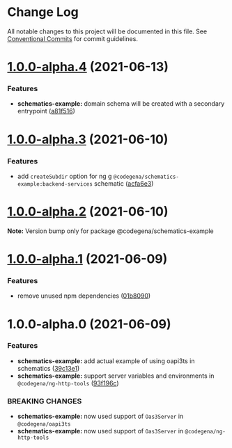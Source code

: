 # Change Log

All notable changes to this project will be documented in this file.
See [Conventional Commits](https://conventionalcommits.org) for commit guidelines.

# [1.0.0-alpha.4](https://github.com/koshevy/codegena/compare/@codegena/schematics-example@1.0.0-alpha.3...@codegena/schematics-example@1.0.0-alpha.4) (2021-06-13)


### Features

* **schematics-example:** domain schema will be created with a secondary entrypoint ([a81f516](https://github.com/koshevy/codegena/commit/a81f516895826022b1f696e1d109b9af011ee14f))





# [1.0.0-alpha.3](https://github.com/koshevy/codegena/compare/@codegena/schematics-example@1.0.0-alpha.2...@codegena/schematics-example@1.0.0-alpha.3) (2021-06-10)


### Features

* add `createSubdir` option for ng g `@codegena/schematics-example:backend-services` schematic ([acfa6e3](https://github.com/koshevy/codegena/commit/acfa6e32115967631e01fb24798ac5aa4a5ab85b))





# [1.0.0-alpha.2](https://github.com/koshevy/codegena/compare/@codegena/schematics-example@1.0.0-alpha.1...@codegena/schematics-example@1.0.0-alpha.2) (2021-06-10)

**Note:** Version bump only for package @codegena/schematics-example





# [1.0.0-alpha.1](https://github.com/koshevy/codegena/compare/@codegena/schematics-example@1.0.0-alpha.0...@codegena/schematics-example@1.0.0-alpha.1) (2021-06-09)


### Features

* remove unused npm dependencies ([01b8090](https://github.com/koshevy/codegena/commit/01b8090273656e65d8dcb7d861356aa16279b3bc))





# 1.0.0-alpha.0 (2021-06-09)


### Features

* **schematics-example:** add actual example of using oapi3ts in schematics ([39c13e1](https://github.com/koshevy/codegena/commit/39c13e1c9f0e5c13361a75e56e1ba6e2562fa882))
* **schematics-example:** support server variables and environments in `@codegena/ng-http-tools` ([93f196c](https://github.com/koshevy/codegena/commit/93f196c174f1b2cec14212b91e044d49b5f6adc8))


### BREAKING CHANGES

* **schematics-example:** now used support of `Oas3Server` in `@codegena/oapi3ts`
* **schematics-example:** now used support of `Oas3Server` in `@codegena/ng-http-tools`

